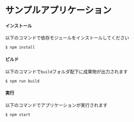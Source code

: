 サンプルアプリケーション
==========

#### インストール
以下のコマンドで依存モジュールをインストールしてください
```
$ npm install
```

#### ビルド
以下のコマンドで`build`フォルダ配下に成果物が出力されます
```
$ npm run build
```

#### 実行
以下のコマンドでアプリケーションが実行されます
```
$ npm start
```
